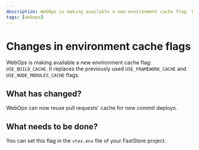 ```yaml
---
description: WebOps is making available a new environment cache flag `USE_BUILD_CACHE`. It replaces the previously used `USE_FRAMEWORK_CACHE` and `USE_NODE_MODULES_CACHE` flags.
tags: [webops]
---
```


# Changes in environment cache flags

WebOps is making available a new environment cache flag: `USE_BUILD_CACHE`. It replaces the previously used `USE_FRAMEWORK_CACHE` and `USE_NODE_MODULES_CACHE` flags.

## What has changed?

WebOps can now reuse pull requests' cache for new commit deploys.

## What needs to be done?

You can set this flag in the `vtex.env` file of your FastStore project.
